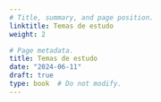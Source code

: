 ```yaml
---
# Title, summary, and page position.
linktitle: Temas de estudo
weight: 2

# Page metadata.
title: Temas de estudo
date: "2024-06-11"
draft: true
type: book  # Do not modify.
---
```


<!-- ## Descrição dos temas

* Ambiente de análise de dados
  * R/RStudio
  * R Markdown
* Variação espacial
  * Natureza da variação espacial
  * Modelo discreto de variação espacial
  * Modelo contínuo de variação espacial
  * Semivariograma -- análise e estimativa
* Propriedades dos dados espaciais
  * Observações dependentes e preferenciais
  * Resíduos espacialmente correlacionados
  * Processos geradores não-estacionários
* Modelo linear misto de variação espacial
  * Definição e propriedades
  * Função de covariância Whittle-Matérn
  * Método da máxima verossimilhança restrita
* Predição espacial e validação estatística
  * Melhor preditor linear não enviesado empírico
  * Amostragem para validação estatística
  * Métricas de qualidade das predições
* Simulação espacial e propagação de incerteza
  * Predição versus simulação estocástica
  * Simulação sequencial gaussiana
  * Visualização da incerteza e aplicações -->
